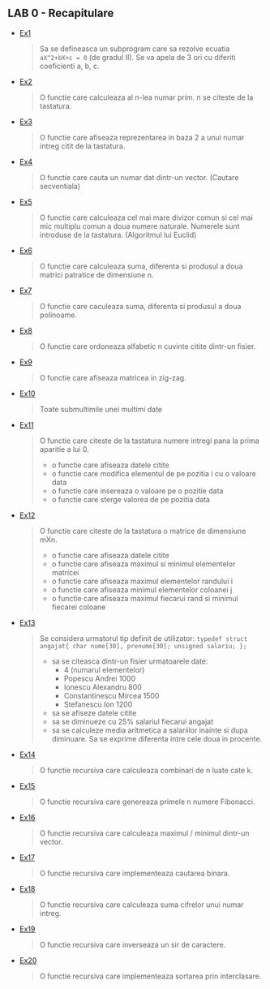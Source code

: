 ## LAB 0 - Recapitulare

- [Ex1](./Ex1.c)
    > Sa se defineasca un subprogram care sa rezolve ecuatia `aX^2+bX+c = 0` (de gradul II). Se va apela de 3 ori cu diferiti coeficienti a, b, c.
- [Ex2](./Ex2.c)
    > O functie care calculeaza al n-lea numar prim. n se citeste de la tastatura.
- [Ex3](./Ex3.c)
    > O functie care afiseaza reprezentarea in baza 2 a unui numar intreg citit de la tastatura.
- [Ex4](./Ex4.c)
    > O functie care cauta un numar dat dintr-un vector. (Cautare secventiala)
- [Ex5](./Ex5.c)
    > O functie care calculeaza cel mai mare divizor comun si cel mai mic multiplu comun a doua numere naturale. Numerele sunt introduse de la tastatura. (Algoritmul lui Euclid)
- [Ex6](./Ex6.c)
    > O functie care calculeaza suma, diferenta si produsul a doua matrici patratice de dimensiune n.
- [Ex7](./Ex7.c)
    > O functie care caculeaza suma, diferenta si produsul a doua polinoame.
- [Ex8](./Ex8.c)
    > O functie care ordoneaza alfabetic n cuvinte citite dintr-un fisier.
- [Ex9](./Ex9.c)
    > O functie care afiseaza matricea in zig-zag.
- [Ex10](./Ex10.c)
    > Toate submultimile unei multimi date
- [Ex11](./Ex11.c)
    > O functie care citeste de la tastatura numere intregi pana la prima aparitie a lui 0.
    >   - o functie care afiseaza datele citite
    >   - o functie care modifica elementul de pe pozitia i cu o valoare data
    >   - o functie care insereaza o valoare pe o pozitie data
    >   - o functie care sterge valorea de pe pozitia data
- [Ex12](./Ex12.c)
    > O functie care citeste de la tastatura o matrice de dimensiune mXn.
    >   - o functie care afiseaza datele citite
    >   - o functie care afiseaza maximul si minimul elementelor matricei
    >   - o functie care afiseaza maximul elementelor randului i
    >   - o functie care afiseaza minimul elementelor coloanei j
    >   - o functie care afiseaza maximul fiecarui rand si minimul fiecarei coloane
- [Ex13](./Ex13.c)
    > Se considera urmatorul tip definit de utilizator:
    >   `typedef struct angajat{
        char nume[30], prenume[30];
        unsigned salariu;
    };`
    >   - sa se citeasca dintr-un fisier urmatoarele date:
    >       - 4 (numarul elementelor)
    >       - Popescu Andrei 1000
    >       - Ionescu Alexandru 800
    >       - Constantinescu Mircea 1500
    >       - Stefanescu Ion 1200
    >   - sa se afiseze datele citite
    >   - sa se diminueze cu 25% salariul fiecarui angajat
    >   - sa se calculeze media aritmetica a salariilor inainte si dupa diminuare. Sa se exprime diferenta intre cele doua in procente.
- [Ex14](./Ex14.c)
    > O functie recursiva care calculeaza combinari de n luate cate k.
- [Ex15](./Ex15.c)
    > O functie recursiva care genereaza primele n numere Fibonacci.
- [Ex16](./Ex16.c)
    > O functie recursiva care calculeaza maximul / minimul dintr-un vector.
- [Ex17](./Ex17.c)
    > O functie recursiva care implementeaza cautarea binara.
- [Ex18](./Ex18.c)
    > O functie recursiva care calculeaza suma cifrelor unui numar intreg.
- [Ex19](./Ex19.c)
    > O functie recursiva care inverseaza un sir de caractere.
- [Ex20](./Ex20.c)
    > O functie recursiva care implementeaza sortarea prin interclasare.